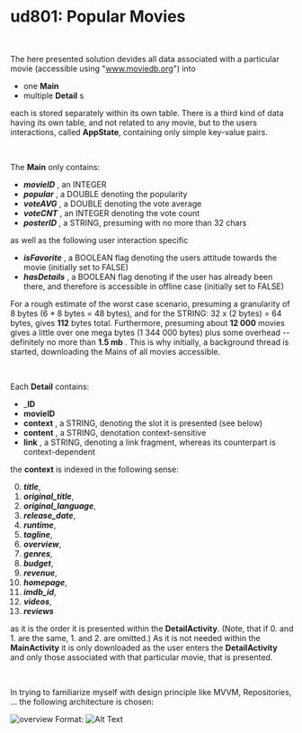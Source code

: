 # ud801: Popular Movies


&nbsp;&nbsp;


The here presented solution devides all data associated with a particular movie
(accessible using "www.moviedb.org")
into
- one __Main__
- multiple __Detail__ s

each is stored separately within its own table.
There is a third kind of data having its own table, and not related to any movie, but to the users interactions, called __AppState__, containing only simple key-value pairs.


&nbsp;&nbsp;


The __Main__ only contains:
- ___movieID___ , an INTEGER
- ___popular___ , a DOUBLE denoting the popularity
- ___voteAVG___ , a DOUBLE  denoting the vote average
- ___voteCNT___ , an INTEGER denoting the vote count
- ___posterID___ , a STRING, presuming with no more than 32 chars

as well as the following user interaction specific
- ___isFavorite___ , a BOOLEAN flag denoting the users attitude towards the movie (initially set to FALSE)
- ___hasDetails___ , a BOOLEAN flag denoting if the user has already been there, and therefore is accessible in offline case (initially set to FALSE)

For a rough estimate of the worst case scenario, presuming a granularity of 8 bytes (6 * 8 bytes =  48 bytes), and for the STRING: 32 x (2 bytes) = 64 bytes, gives __112__ bytes total.
Furthermore, presuming about __12 000__ movies gives a little over one mega bytes (1 344 000 bytes) plus some overhead -- definitely no more than __1.5 mb__ .
This is why initially, a background thread is started, downloading the Mains of all movies accessible.


&nbsp;&nbsp;


Each __Detail__ contains:
- ___ID__
- __movieID__
- __context__ , a STRING, denoting the slot it is presented (see below)
- __content__ , a STRING, denotation context-sensitive
- __link__ , a STRING, denoting a link fragment, whereas its counterpart is context-dependent

the __context__ is indexed in the following sense:

0. ___title___,
1. ___original_title___,
2. ___original_language___,
3. ___release_date___,
4. ___runtime___,
5. ___tagline___,
6. ___overview___,
7. ___genres___,
8. ___budget___,
9. ___revenue___,
10. ___homepage___,
11. ___imdb_id___,
12. ___videos___,
13. ___reviews___

as it is the order it is presented within the __DetailActivity__.
(Note, that if 0. and 1. are the same, 1. and 2. are omitted.)
As it is not needed within the __MainActivity__ it is only downloaded as the user enters the __DetailActivity__
and only those associated with that particular movie, that is presented.


&nbsp;&nbsp;



In trying to familiarize myself with design principle like MVVM, Repositories, ... the following
architecture is chosen:


![overview](https://docs.google.com/presentation/d/1fsxVuD4k3UhCbKSODCukvlmV_juS_78vWPYRxkAHlM4/preview)
Format: ![Alt Text](url)
